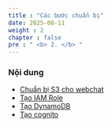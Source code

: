```yaml
---
title : "Các bước chuẩn bị"
date: 2025-08-11
weight : 2 
chapter : false
pre : " <b> 2. </b> "
---
```


### Nội dung
  - [Chuẩn bị S3 cho webchat](2.1-creates3/)
  - [Tạo IAM Role](2.2-createiamrole/)
  - [Tạo DynamoDB](2.3-createDB/)
  - [Tạo cognito](2.4-createCog/)

  
